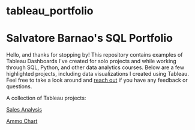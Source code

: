 # tableau_portfolio
# Salvatore Barnao's SQL Portfolio
Hello, and thanks for stopping by! This repository contains examples of Tableau Dashboards I've created for solo projects and while working through SQL, Python, and other data analytics courses. Below are a few highlighted projects, including data visualizations I created using Tableau. Feel free to take a look around and [reach out](https://www.linkedin.com/in/salvatore-barnao-b4421562/) if you have any feedback or questions.

A collection of Tableau projects:

[Sales Analysis](https://github.com/lucky-sal/tableau_portfolio/blob/main/sales_analysis.md)

[Ammo Chart](https://github.com/lucky-sal/tableau_portfolio/blob/main/ammo_chart.md)
